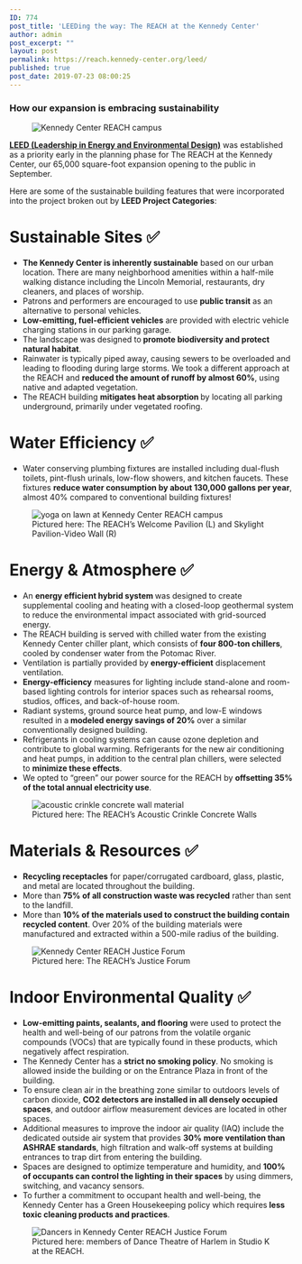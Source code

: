 ```yaml
---
ID: 774
post_title: 'LEEDing the way: The REACH at the Kennedy Center'
author: admin
post_excerpt: ""
layout: post
permalink: https://reach.kennedy-center.org/leed/
published: true
post_date: 2019-07-23 08:00:25
---
```

<!-- wp:heading {"level":3} -->
<h3>How our expansion is embracing sustainability</h3>
<!-- /wp:heading -->

<!-- wp:paragraph -->
<p></p>
<!-- /wp:paragraph -->

<!-- wp:image {"id":779} -->
<figure class="wp-block-image"><img src="https://reach.kennedy-center.org/wp-content/uploads/2019/07/kennedy-center-reach-building.jpeg" alt="Kennedy Center REACH campus" class="wp-image-779"/></figure>
<!-- /wp:image -->

<!-- wp:paragraph -->
<p><a href="https://new.usgbc.org/leed?source=post_page---------------------------"><strong>LEED (Leadership in Energy and Environmental Design)</strong></a> was established as a priority early in the planning phase for The REACH at the Kennedy Center, our 65,000 square-foot expansion opening to the public in September.</p>
<!-- /wp:paragraph -->

<!-- wp:paragraph -->
<p>Here are some of the sustainable building features that were incorporated into the project broken out by&nbsp;<strong>LEED Project Categories</strong>:</p>
<!-- /wp:paragraph -->

<!-- wp:heading {"level":1} -->
<h1 id="1d25"><strong>Sustainable Sites&nbsp;</strong>✅</h1>
<!-- /wp:heading -->

<!-- wp:list -->
<ul><li><strong>The Kennedy Center is inherently sustainable</strong>&nbsp;based on our urban location. There are many neighborhood amenities within a half-mile walking distance including the Lincoln Memorial, restaurants, dry cleaners, and places of worship.</li><li>Patrons and performers are encouraged to use&nbsp;<strong>public transit</strong>&nbsp;as an alternative to personal vehicles.</li><li><strong>Low-emitting, fuel-efficient vehicles</strong>&nbsp;are provided with electric vehicle charging stations in our parking garage.</li><li>The landscape was designed to<strong>&nbsp;promote biodiversity and protect natural habitat</strong>.</li><li>Rainwater is typically piped away, causing sewers to be overloaded and leading to flooding during large storms. We took a different approach at the REACH and&nbsp;<strong>reduced the amount of runoff by almost 60%</strong>, using native and adapted vegetation.</li><li>The REACH building&nbsp;<strong>mitigates heat absorption&nbsp;</strong>by locating all parking underground, primarily under vegetated roofing.</li></ul>
<!-- /wp:list -->

<!-- wp:heading {"level":1} -->
<h1 id="2172"><strong>Water Efficiency&nbsp;</strong>✅</h1>
<!-- /wp:heading -->

<!-- wp:list -->
<ul><li>Water conserving plumbing fixtures are installed including dual-flush toilets, pint-flush urinals, low-flow showers, and kitchen faucets. These fixtures&nbsp;<strong>reduce water consumption by about 130,000 gallons per year</strong>, almost 40% compared to conventional building fixtures!</li></ul>
<!-- /wp:list -->

<!-- wp:image {"id":776,"align":"center"} -->
<div class="wp-block-image"><figure class="aligncenter"><img src="https://reach.kennedy-center.org/wp-content/uploads/2019/07/welcome-pavilion.jpeg" alt="yoga on lawn at Kennedy Center REACH campus" class="wp-image-776"/><figcaption>Pictured here: The REACH’s Welcome Pavilion (L) and Skylight Pavilion-Video Wall (R)</figcaption></figure></div>
<!-- /wp:image -->

<!-- wp:heading {"level":1} -->
<h1 id="60aa"><strong>Energy &amp; Atmosphere&nbsp;</strong>✅</h1>
<!-- /wp:heading -->

<!-- wp:list -->
<ul><li>An&nbsp;<strong>energy efficient hybrid system&nbsp;</strong>was designed to create supplemental cooling and heating with a closed-loop geothermal system to reduce the environmental impact associated with grid-sourced energy.</li><li>The REACH building is served with chilled water from the existing Kennedy Center chiller plant, which consists of&nbsp;<strong>four 800-ton chillers</strong>, cooled by condenser water from the Potomac River.</li><li>Ventilation is partially provided by&nbsp;<strong>energy-efficient</strong>&nbsp;displacement ventilation.</li><li><strong>Energy-efficiency</strong>&nbsp;measures for lighting include stand-alone and room-based lighting controls for interior spaces such as rehearsal rooms, studios, offices, and back-of-house room.</li><li>Radiant systems, ground source heat pump, and low-E windows resulted in a<strong>&nbsp;modeled energy savings of 20%</strong>&nbsp;over a similar conventionally designed building.</li><li>Refrigerants in cooling systems can cause ozone depletion and contribute to global warming. Refrigerants for the new air conditioning and heat pumps, in addition to the central plan chillers, were selected to&nbsp;<strong>minimize these effects</strong>.</li><li>We opted to “green” our power source for the REACH by&nbsp;<strong>offsetting 35% of the total annual electricity use</strong>.</li></ul>
<!-- /wp:list -->

<!-- wp:image {"id":777,"align":"center"} -->
<div class="wp-block-image"><figure class="aligncenter"><img src="https://reach.kennedy-center.org/wp-content/uploads/2019/07/acoustic-crinkle-concrete.jpeg" alt="acoustic crinkle concrete wall material" class="wp-image-777"/><figcaption>Pictured here: The REACH’s Acoustic Crinkle Concrete Walls</figcaption></figure></div>
<!-- /wp:image -->

<!-- wp:heading {"level":1} -->
<h1 id="e1c8"><strong>Materials &amp; Resources&nbsp;</strong>✅</h1>
<!-- /wp:heading -->

<!-- wp:list -->
<ul><li><strong>Recycling receptacles</strong>&nbsp;for paper/corrugated cardboard, glass, plastic, and metal are located throughout the building.</li><li>More than&nbsp;<strong>75% of all construction waste was recycled</strong>&nbsp;rather than sent to the landfill.</li><li>More than&nbsp;<strong>10% of the materials used to construct the building contain recycled content</strong>. Over 20% of the building materials were manufactured and extracted within a 500-mile radius of the building.</li></ul>
<!-- /wp:list -->

<!-- wp:image {"id":778,"align":"center"} -->
<div class="wp-block-image"><figure class="aligncenter"><img src="https://reach.kennedy-center.org/wp-content/uploads/2019/07/justice-forum.jpeg" alt="Kennedy Center REACH Justice Forum" class="wp-image-778"/><figcaption>Pictured here: The REACH’s Justice Forum</figcaption></figure></div>
<!-- /wp:image -->

<!-- wp:heading {"level":1} -->
<h1 id="9960"><strong>Indoor Environmental Quality&nbsp;</strong>✅</h1>
<!-- /wp:heading -->

<!-- wp:list -->
<ul><li><strong>Low-emitting paints, sealants, and flooring</strong>&nbsp;were used to protect the health and well-being of our patrons from the volatile organic compounds (VOCs) that are typically found in these products, which negatively affect respiration.</li><li>The Kennedy Center has a&nbsp;<strong>strict no smoking policy</strong>. No smoking is allowed inside the building or on the Entrance Plaza in front of the building.</li><li>To ensure clean air in the breathing zone similar to outdoors levels of carbon dioxide,&nbsp;<strong>CO2 detectors are installed in all densely occupied spaces</strong>, and outdoor airflow measurement devices are located in other spaces.</li><li>Additional measures to improve the indoor air quality (IAQ) include the dedicated outside air system that provides&nbsp;<strong>30% more ventilation than ASHRAE standards</strong>, high filtration and walk-off systems at building entrances to trap dirt from entering the building.</li><li>Spaces are designed to optimize temperature and humidity, and&nbsp;<strong>100% of occupants can control the lighting in their spaces</strong>&nbsp;by using dimmers, switching, and vacancy sensors.</li><li>To further a commitment to occupant health and well-being, the Kennedy Center has a Green Housekeeping policy which requires<strong>&nbsp;less toxic cleaning products and practices</strong>.</li></ul>
<!-- /wp:list -->

<!-- wp:image {"id":780,"align":"center"} -->
<div class="wp-block-image"><figure class="aligncenter"><img src="https://reach.kennedy-center.org/wp-content/uploads/2019/07/studio-k-dancers.jpeg" alt="Dancers in Kennedy Center REACH Justice Forum" class="wp-image-780"/><figcaption>Pictured here: members of Dance Theatre of Harlem in Studio K at the REACH.</figcaption></figure></div>
<!-- /wp:image -->
